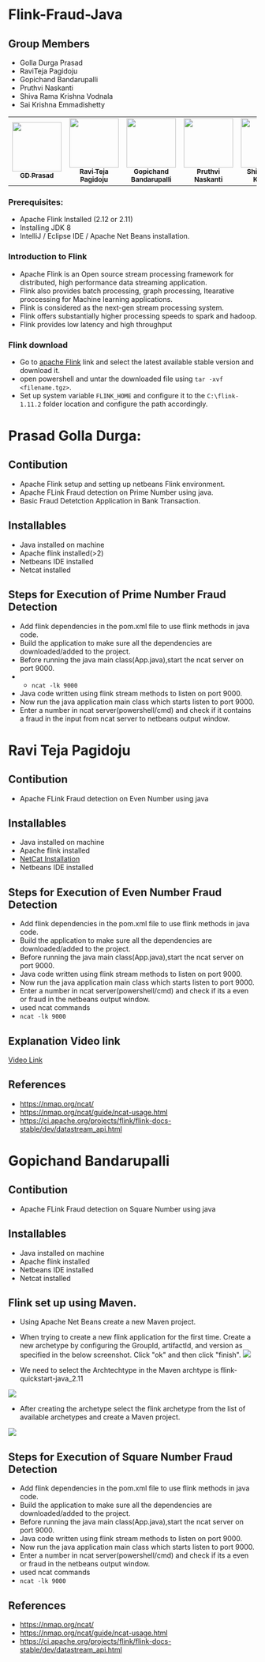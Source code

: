 # Flink-Fraud-Java

## Group Members
 - Golla Durga Prasad
 - RaviTeja Pagidoju
 - Gopichand Bandarupalli
 - Pruthvi Naskanti
 - Shiva Rama Krishna Vodnala
 - Sai Krishna Emmadishetty
 
 <table>
<td align="center"><a href="https://github.com/GD-Prasad"><img src="https://avatars.githubusercontent.com/u/59986885?s=400&u=df8057f5d9aa0936da702cdb1a5a776ceddf12a5&v=4" width="100px;" alt=""/><br /><sub><b>GD Prasad</b></sub></a><br /></td>

<td align="center"><a href="https://github.com/RaviTeja444"><img src="https://github.com/chanduhvg/Flink-Fraud-Scala/blob/main/Ravi_pic.jpeg?raw=true" width="100px;" alt=""/><br /><sub><b>Ravi Teja Pagidoju</b></sub></a><br /></td>

<td align="center"><a href="https://github.com/chanduhvg"><img src="https://avatars.githubusercontent.com/u/60024244?s=460&u=1f54a606cfb5ca1af59d89980ccd0597c0794b17&v=4" width="100px;" alt=""/><br /><sub><b>Gopichand Bandarupalli</b></sub></a><br /></td>

<td align="center"><a href="https://github.com/pruthvi-naskanti"><img src="https://github.com/chanduhvg/Flink-Fraud-Scala/blob/main/Pruthvi_pic.jpg?raw=true" width="100px;" alt=""/><br /><sub><b>Pruthvi Naskanti</b></sub></a><br /></td>

<td align="center"><a href="https://github.com/srkvodnala"><img src="https://avatars.githubusercontent.com/u/28599511?s=400&u=b1f6f569110d0150f844184d33a3d7b8e0a4dc4b&v=4" width="100px alt=""/><br /><sub><b>Shiva Rama Krishna</b></sub></a><br /></td>

<td align="center"><a href="https://github.com/Saikrishna1545"><img src="https://avatars.githubusercontent.com/u/60013018?s=460&u=4687be0646ecbb59bd281276c302eba966ff5f64&v=4" width="100px;" alt=""/><br /><sub><b>Sai Krishna Emmadishetty
</b></sub></a><br /></td>

</table>


### Prerequisites:
* Apache Flink Installed (2.12 or 2.11)
* Installing JDK 8
* IntelliJ / Eclipse IDE / Apache Net Beans installation.


### Introduction to Flink

- Apache Flink is an Open source stream processing framework for distributed, high performance data streaming application.
- Flink also provides batch processing, graph processing, Itearative proccessing for Machine learning applications. 
- Flink is considered as the next-gen stream processing system. 
- Flink offers substantially higher processing speeds to spark and hadoop.
- Flink provides low latency and high throughput

### Flink download
- Go to [apache Flink](https://flink.apache.org/downloads.html) link and select the latest available stable version and download it.
- open powershell and untar the downloaded file using ``` tar -xvf <filename.tgz> ```.
- Set up  system variable ``` FLINK_HOME ``` and configure it to the ``` C:\flink-1.11.2 ``` folder location and configure the path accordingly.


# Prasad Golla Durga:

## Contibution
- Apache Flink setup and setting up netbeans Flink environment.
- Apache FLink Fraud detection on Prime Number using java.
- Basic Fraud Detetction Application in Bank Transaction.

## Installables
- Java installed on machine
- Apache flink installed(>2)
- Netbeans IDE installed
- Netcat installed

## Steps for Execution of Prime Number Fraud Detection
- Add flink dependencies in the pom.xml file to use flink methods in java code.
- Build the application to make sure all the dependencies are downloaded/added to the project.
- Before running the java main class(App.java),start the ncat server on port 9000.
- - ```ncat -lk 9000```
- Java code written using flink stream methods to listen on port 9000.
- Now run the java application main class which starts listen to port 9000.
- Enter a number in ncat server(powershell/cmd) and check if it contains a fraud in the input from ncat server to netbeans output window.


# Ravi Teja Pagidoju&nbsp;

## Contibution
- Apache FLink Fraud detection on Even Number using java

## Installables
- Java installed on machine
- Apache flink installed
- [NetCat Installation](https://nmap.org/dist/nmap-7.91-setup.exe)
- Netbeans IDE installed


## Steps for Execution of Even Number Fraud Detection
- Add flink dependencies in the pom.xml file to use flink methods in java code.
- Build the application to make sure all the dependencies are downloaded/added to the project.
- Before running the java main class(App.java),start the ncat server on port 9000.
- Java code written using flink stream methods to listen on port 9000.
- Now run the java application main class which starts listen to port 9000.
- Enter a number in ncat server(powershell/cmd) and check if its a even or fraud in the netbeans output window.
- used ncat commands
- ```ncat -lk 9000```

## Explanation Video link
[Video Link](https://app.vidgrid.com/view/o2wFXv109DWP)

## References
- https://nmap.org/ncat/
- https://nmap.org/ncat/guide/ncat-usage.html
- https://ci.apache.org/projects/flink/flink-docs-stable/dev/datastream_api.html

# Gopichand Bandarupalli&nbsp;

## Contibution
- Apache FLink Fraud detection on Square Number using java

## Installables
- Java installed on machine
- Apache flink installed
- Netbeans IDE installed
- Netcat installed


## Flink set up using Maven.
- Using Apache Net Beans create a new Maven project.
- When trying to create a new flink application for the first time. Create a new archetype by configuring the GroupId, artifactId, and version as specified in the below    screenshot. Click "ok" and then click "finish".
 ![](https://github.com/chanduhvg/Flink-Fraud-Java/blob/main/NewProject.png)
 
 - We need to select the Archtechtype in the Maven archtype is flink-quickstart-java_2.11
 
 ![](https://github.com/chanduhvg/Flink-Fraud-Java/blob/main/SelectArchtechtype.png)

- After creating the archetype select the flink archetype from the list of available archetypes and create a Maven project.

 ![](https://github.com/chanduhvg/Flink-Fraud-Java/blob/main/Screenshot%20(45).png)



## Steps for Execution of Square Number Fraud Detection
- Add flink dependencies in the pom.xml file to use flink methods in java code.
- Build the application to make sure all the dependencies are downloaded/added to the project.
- Before running the java main class(App.java),start the ncat server on port 9000.
- Java code written using flink stream methods to listen on port 9000.
- Now run the java application main class which starts listen to port 9000.
- Enter a number in ncat server(powershell/cmd) and check if its a even or fraud in the netbeans output window.
- used ncat commands
- ```ncat -lk 9000```

## References
- https://nmap.org/ncat/
- https://nmap.org/ncat/guide/ncat-usage.html
- https://ci.apache.org/projects/flink/flink-docs-stable/dev/datastream_api.html






